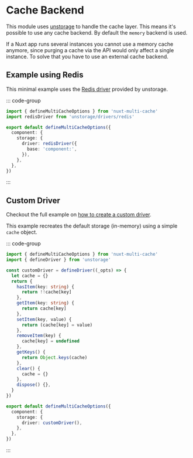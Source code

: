 # Cache Backend

This module uses [unstorage](https://github.com/unjs/unstorage) to handle the
cache layer. This means it's possible to use any cache backend. By default the
`memory` backend is used.

If a Nuxt app runs several instances you cannot use a memory cache anymore,
since purging a cache via the API would only affect a single instance. To solve
that you have to use an external cache backend.

## Example using Redis

This minimal example uses the
[Redis driver](https://github.com/unjs/unstorage/blob/main/src/drivers/redis.ts)
provided by unstorage.

::: code-group

```typescript [~/app/multiCache.serverOptions.ts]
import { defineMultiCacheOptions } from 'nuxt-multi-cache'
import redisDriver from 'unstorage/drivers/redis'

export default defineMultiCacheOptions({
  component: {
    storage: {
      driver: redisDriver({
        base: 'component:',
      }),
    },
  },
})
```

:::

## Custom Driver

Checkout the full example on
[how to create a custom driver](https://github.com/unjs/unstorage#making-custom-drivers).

This example recreates the default storage (in-memory) using a simple `cache`
object.

::: code-group

```typescript [~/app/multiCache.serverOptions.ts]
import { defineMultiCacheOptions } from 'nuxt-multi-cache'
import { defineDriver } from 'unstorage'

const customDriver = defineDriver((_opts) => {
  let cache = {}
  return {
    hasItem(key: string) {
      return !!cache[key]
    },
    getItem(key: string) {
      return cache[key]
    },
    setItem(key, value) {
      return (cache[key] = value)
    },
    removeItem(key) {
      cache[key] = undefined
    },
    getKeys() {
      return Object.keys(cache)
    },
    clear() {
      cache = {}
    },
    dispose() {},
  }
})

export default defineMultiCacheOptions({
  component: {
    storage: {
      driver: customDriver(),
    },
  },
})
```

:::
